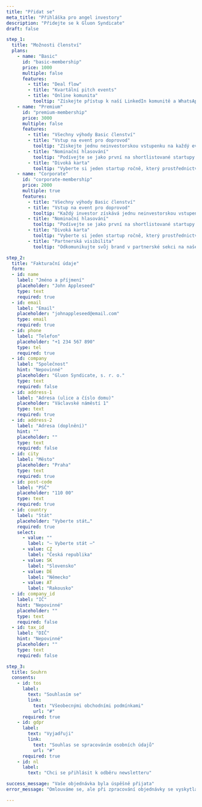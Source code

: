 ```yaml
---
title: "Přidat se"
meta_title: "Přihláška pro angel investory"
description: "Přidejte se k Gluon Syndicate"
draft: false

step_1:
  title: "Možnosti členství"
  plans:
    - name: "Basic"
      id: "basic-membership"
      price: 1000
      multiple: false
      features:
        - title: "Deal flow"
        - title: "Kvartální pitch events"
        - title: "Online komunita"
          tooltip: "Získejte přístup k naší LinkedIn komunitě a WhatsApp skupine členů."
    - name: "Premium"
      id: "premium-membership"
      price: 3000
      multiple: false
      features:
        - title: "Všechny výhody Basic členství"
        - title: "Vstup na event pro doprovod"
          tooltip: "Získejte jednu neinvestorskou vstupenku na každý event a možnost přikoupit si až tři další za 200€/osoba."
        - title: "Nominační hlasování"
          tooltip: "Podívejte se jako první na shortlistované startupy a hlasujte pro ty, které chcete vidět na pitch eventu."
        - title: "Divoká karta"
          tooltip: "Vyberte si jeden startup ročně, který prostřednictvím divoké karty nominujete přimo na event."
    - name: "Corporate"
      id: "corporate-membership"
      price: 2000
      multiple: true
      features:
        - title: "Všechny výhody Basic členství"
        - title: "Vstup na event pro doprovod"
          tooltip: "Každý investor získává jednu neinvestorskou vstupenku na každý event a možnost přikoupit si až tři další za 200€/osoba."
        - title: "Nominační hlasování"
          tooltip: "Podívejte se jako první na shortlistované startupy a hlasujte pro ty, které chcete vidět na pitch eventu."
        - title: "Divoká karta"
          tooltip: "Vyberte si jeden startup ročně, který prostřednictvím divoké karty nominujete přimo na event."
        - title: "Partnerská visibilita"
          tooltip: "Odkomunikujte svůj brand v partnerské sekci na našem webu i na každém našem pitch eventu."

step_2:
  title: "Fakturační údaje"
  form:
  - id: name
    label: "Jméno a příjmení"
    placeholder: "John Appleseed"
    type: text
    required: true
  - id: email
    label: "Email"
    placeholder: "johnappleseed@email.com"
    type: email
    required: true
  - id: phone
    label: "Telefon"
    placeholder: "+1 234 567 890"
    type: tel
    required: true
  - id: company
    label: "Společnost"
    hint: "Nepovinné"
    placeholder: "Gluon Syndicate, s. r. o."
    type: text
    required: false
  - id: address-1
    label: "Adresa (ulice a číslo domu)"
    placeholder: "Václavské náměstí 1"
    type: text
    required: true
  - id: address-2
    label: "Adresa (doplnění)"
    hint: ""
    placeholder: ""
    type: text
    required: false
  - id: city
    label: "Město"
    placeholder: "Praha"
    type: text
    required: true
  - id: post-code
    label: "PSČ"
    placeholder: "110 00"
    type: text
    required: true
  - id: country
    label: "Stát"
    placeholder: "Vyberte stát…"
    required: true
    select:
      - value: ""
        label: "— Vyberte stát —"
      - value: CZ
        label: "Česká republika"
      - value: SK
        label: "Slovensko"
      - value: DE
        label: "Německo"
      - value: AT
        label: "Rakousko"
  - id: company_id
    label: "IČ"
    hint: "Nepovinné"
    placeholder: ""
    type: text
    required: false
  - id: tax_id
    label: "DIČ"
    hint: "Nepovinné"
    placeholder: ""
    type: text
    required: false

step_3:
  title: Souhrn
  consents:
    - id: tos
      label:
        text: "Souhlasím se"
        link: 
          text: "Všeobecnými obchodními podmínkami"
          url: "#"
      required: true
    - id: gdpr
      label:
        text: "Vyjadřuji"
        link:
          text: "Souhlas se spracováním osobních údajů"
          url: "#"
      required: true
    - id: nl
      label:
        text: "Chci se přihlásit k odběru newsletteru"

success_message: "Vaše objednávka byla úspěšně přijata"
error_message: "Omlouváme se, ale při zpracování objednávky se vyskytla chyba. Prosím zadejte ji znovu."

---
```

